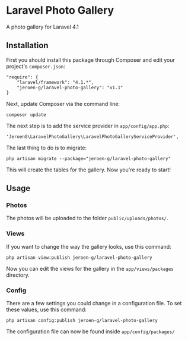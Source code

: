 Laravel Photo Gallery
=====================

A photo gallery for Laravel 4.1

## Installation
First you should install this package through Composer and edit your project's `composer.json`:

    "require": {
		"laravel/framework": "4.1.*",
		"jeroen-g/laravel-photo-gallery": "v1.1"
	}

Next, update Composer via the command line:

    composer update

The next step is to add the service provider in `app/config/app.php`:

    'JeroenG\LaravelPhotoGallery\LaravelPhotoGalleryServiceProvider',

The last thing to do is to migrate:

	php artisan migrate --package="jeroen-g/laravel-photo-gallery"

This will create the tables for the gallery. Now you're ready to start!

## Usage

### Photos
The photos will be uploaded to the folder `public/uploads/photos/`.

### Views
If you want to change the way the gallery looks, use this command:

    php artisan view:publish jeroen-g/laravel-photo-gallery

Now you can edit the views for the gallery in the `app/views/packages` directory.

### Config
There are a few settings you could change in a configuration file. To set these values, use this command:

    php artisan config:publish jeroen-g/laravel-photo-gallery

The configuration file can now be found inside `app/config/packages/`
